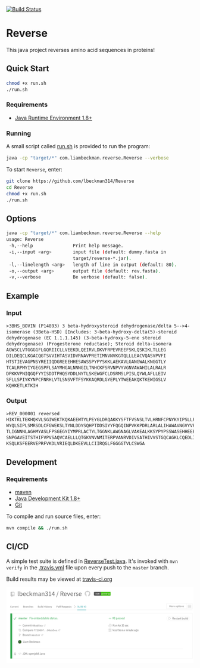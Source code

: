 [![Build Status](https://travis-ci.org/lbeckman314/Reverse.svg?branch=master)](https://travis-ci.org/lbeckman314/Reverse)

# Reverse

This java project reverses amino acid sequences in proteins!

## Quick Start

```sh
chmod +x run.sh
./run.sh
```

### Requirements

- [Java Runtime Environment 1.8+](https://openjdk.java.net/install/index.html)

### Running

A small script called [run.sh](./run.sh) is provided to run the program:

```sh
java -cp "target/*" com.liambeckman.reverse.Reverse --verbose
```

To start `Reverse`, enter:

```sh
git clone https://github.com/lbeckman314/Reverse
cd Reverse
chmod +x run.sh
./run.sh
```

## Options

```sh
java -cp "target/*" com.liambeckman.reverse.Reverse --help
usage: Reverse
 -h,--help               Print help message.
 -i,--input <arg>        input file (default: dummy.fasta in
                         target/reverse-*.jar).
 -l,--linelength <arg>   length of line in output (default: 80).
 -o,--output <arg>       output file (default: rev.fasta).
 -v,--verbose            Be verbose (default: false).

```

## Example

### Input

```
>3BHS_BOVIN (P14893) 3 beta-hydroxysteroid dehydrogenase/delta 5-->4-isomerase (3Beta-HSD) [Includes: 3-beta-hydroxy-delta(5)-steroid dehydrogenase (EC 1.1.1.145) (3-beta-hydroxy-5-ene steroid dehydrogenase) (Progesterone reductase); Steroid delta-isomera
AGWSCLVTGGGGFLGQRIICLLVEEKDLQEIRVLDKVFRPEVREEFSKLQSKIKLTLLEG
DILDEQCLKGACQGTSVVIHTASVIDVRNAVPRETIMNVNVKGTQLLLEACVQASVPVFI
HTSTIEVAGPNSYREIIQDGREEEHHESAWSSPYPYSKKLAEKAVLGANGWALKNGGTLY
TCALRPMYIYGEGSPFLSAYMHGALNNNGILTNHCKFSRVNPVYVGNVAWAHILALRALR
DPKKVPNIQGQFYYISDDTPHQSYDDLNYTLSKEWGFCLDSRMSLPISLQYWLAFLLEIV
SFLLSPIYKYNPCFNRHLVTLSNSVFTFSYKKAQRDLGYEPLYTWEEAKQKTKEWIGSLV
KQHKETLKTKIH
```

### Output

```
>REV_000001 reversed
HIKTKLTEKHQKVLSGIWEKTKQKAEEWTYLPEYGLDRQAKKYSFTFVSNSLTVLHRNFCPNYKYIPSLLFSVIELLFAL
WYQLSIPLSMRSDLCFGWEKSLTYNLDDYSQHPTDDSIYYFQGQINPVKKPDRLARLALIHAWAVNGVYVPNVRSFKCHN
TLIGNNNLAGHMYASLFPSGEGYIYMPRLACTYLTGGNKLAWGNAGLVAKEALKKSYPYPSSWASEHHEEERGDQIIERY
SNPGAVEITSTHIFVPVSAQVCAELLLQTGKVNVNMITERPVANRVDIVSATHIVVSTGQCAGKLCQEDLIDGELLTLKI
KSQLKSFEERVEPRFVKDLVRIEQLDKEEVLLCIIRQGLFGGGGTVLCSWGA
```

## Development

### Requirements

- [maven](https://maven.apache.org/)
- [Java Development Kit 1.8+](https://openjdk.java.net/install/index.html)
- [Git](https://git-scm.com/)

To compile and run source files, enter:

```sh
mvn compile && ./run.sh
```

## CI/CD

A simple test suite is defined in [ReverseTest.java](./src/test/java/com/liambeckman/reverse/ReverseTest.java). It's invoked with `mvn verify` in the [.travis.yml](./.travis.yml) file upon every push to the `master` branch.
 
Build results may be viewed at [travis-ci.org](https://travis-ci.org/lbeckman314/Reverse)

[![Screenshot of Travis CI](./build.png)](https://travis-ci.org/lbeckman314/Reverse)
